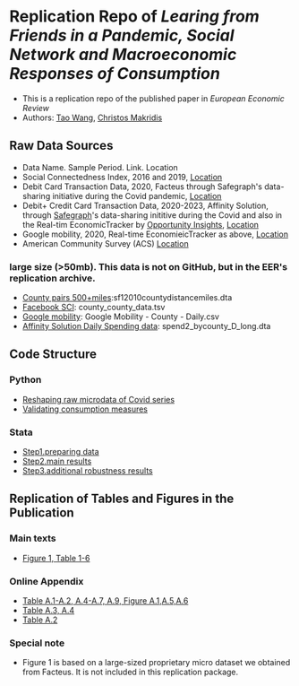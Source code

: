 # Replication Repo of _Learing from Friends in a Pandemic, Social Network and Macroeconomic Responses of Consumption_
- This is a replication repo of the published paper in _European Economic Review_
- Authors: [Tao Wang](taowangeconomics@gmail.com),  [Christos Makridis](christos.a.makridis@gmail.com)

## Raw Data Sources

- Data Name. Sample Period. Link. Location
- Social Connectedness Index, 2016 and 2019, [Location](./data/facebook/)
- Debit Card Transaction Data, 2020, Facteus through Safegraph's data-sharing initiative during the Covid pandemic, [Location](./data/spending/)
- Debit+ Credit Card Transaction Data, 2020-2023, Affinity Solution, through [Safegraph](https://www.safegraph.com/blog/safegraph-partners-with-dewey)'s data-sharing inititive during the Covid and also in the Real-tim EconomicTracker by [Opportunity Insights](https://opportunityinsights.org), [Location](./data/spending/)
- Google mobility, 2020, Real-time EconomieicTracker as above, [Location](./data/other/)
- American Community Survey (ACS) [Location](./data/other/)

### large size (>50mb). This data is not on GitHub, but in the EER's replication archive.
- [County pairs 500+miles](./data/physical/):sf12010countydistancemiles.dta
- [Facebook SCI](./data/physical/): county_county_data.tsv
- [Google mobility](./data/other/): Google Mobility - County - Daily.csv
- [Affinity Solution Daily Spending data](./data/spending): spend2_bycounty_D_long.dta
 
## Code Structure 
### Python
- [Reshaping raw microdata of Covid series](./analysis/python/covid_reshape.py)
- [Validating consumption measures](./analysis/python/Compare.ipynb)
### Stata
- [Step1.preparing data](./analysis/preparedata.do)
- [Step2.main results](./analysis/main.do)
- [Step3.additional robustness results](./analysis/robustness.do)

## Replication of Tables and Figures in the Publication

### Main texts
- [Figure 1, Table 1-6](./analysis/main.do)
### Online Appendix 
- [Table A.1-A.2, A.4-A.7, A.9, Figure A.1,A.5,A.6](./analysis/robustness.do)
- [Table A.3, A.4](./analysis/main.do)
- [Table A.2](./analysis/python/Compare.ipynb)

### Special note
-  Figure 1 is based on a large-sized proprietary micro dataset we obtained from Facteus. It is not included in this replication package. 


